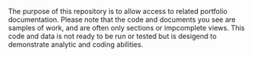 The purpose of this repository is to allow access to related portfolio documentation. Please note that the code and documents you see are samples of work, and are often only sections or impcomplete views. This code and data is not ready to be run or tested but is desigend to demonstrate analytic and coding abilities. 
